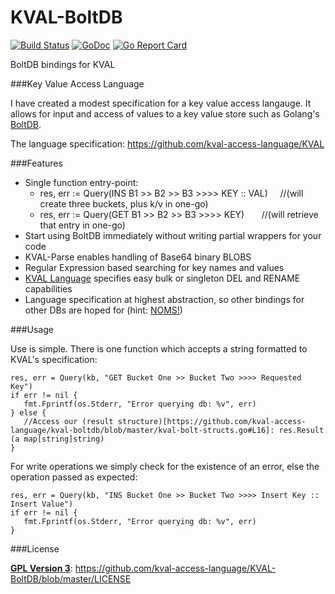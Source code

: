 # KVAL-BoltDB

[![Build Status](https://travis-ci.org/kval-access-language/kval-boltdb.svg?branch=master)](https://travis-ci.org/kval-access-language/kval-boltdb)
[![GoDoc](https://godoc.org/github.com/kval-access-language/kval-boltdb?status.svg)](https://godoc.org/github.com/kval-access-language/kval-boltdb)
[![Go Report Card](https://goreportcard.com/badge/github.com/kval-access-language/kval-boltdb)](https://goreportcard.com/report/github.com/kval-access-language/kval-boltdb)

BoltDB bindings for KVAL

###Key Value Access Language

I have created a modest specification for a key value access langauge. 
It allows for input and access of values to a key value store such as Golang's
[BoltDB](https://github.com/boltdb/). 

The language specification: https://github.com/kval-access-language/KVAL 

###Features 

* Single function entry-point:
    * res, err := Query(INS B1 >> B2 >> B3 >>>> KEY :: VAL) &nbsp; &nbsp; //(will create three buckets, plus k/v in one-go)
    * res, err := Query(GET B1 >> B2 >> B3 >>>> KEY) &nbsp; &nbsp; &nbsp; //(will retrieve that entry in one-go)
* Start using BoltDB immediately without writing partial wrappers for your code
* KVAL-Parse enables handling of Base64 binary BLOBS
* Regular Expression based searching for key names and values
* [KVAL Language](https://github.com/kval-access-language/KVAL) specifies easy bulk or singleton DEL and RENAME capabilities
* Language specification at highest abstraction, so other bindings for other DBs are hoped for (hint: [NOMS!](https://github.com/attic-labs/noms)) 

###Usage

Use is simple. There is one function which accepts a string formatted to KVAL's
specification:

    res, err = Query(kb, "GET Bucket One >> Bucket Two >>>> Requested Key")
    if err != nil {
       fmt.Fprintf(os.Stderr, "Error querying db: %v", err)
    } else {
       //Access our (result structure)[https://github.com/kval-access-language/kval-boltdb/blob/master/kval-bolt-structs.go#L16]: res.Result (a map[string]string)
    } 

For write operations we simply check for the existence of an error, else the
operation passed as expected: 

    res, err = Query(kb, "INS Bucket One >> Bucket Two >>>> Insert Key :: Insert Value")
    if err != nil {
       fmt.Fprintf(os.Stderr, "Error querying db: %v", err)
    }

###License

**[GPL Version 3](http://choosealicense.com/licenses/gpl-3.0/)**: https://github.com/kval-access-language/KVAL-BoltDB/blob/master/LICENSE
